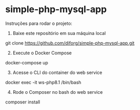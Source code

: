 # simple-php-mysql-app

Instruções para rodar o projeto:

1. Baixe este repositório em sua máquina local

git clone https://github.com/diforg/simple-php-mysql-app.git

2. Execute o Docker Compose

docker-compose up

3. Acesse o CLI do container do web service

docker exec -it ws-php8.1 /bin/bash

4. Rode o Composer no bash do web service

composer install


